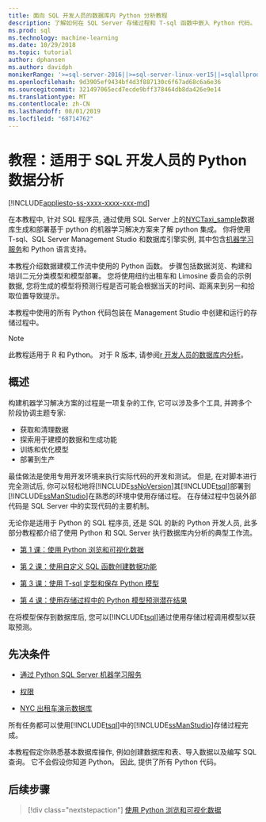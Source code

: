 ```yaml
---
title: 面向 SQL 开发人员的数据库内 Python 分析教程
description: 了解如何在 SQL Server 存储过程和 T-sql 函数中嵌入 Python 代码。
ms.prod: sql
ms.technology: machine-learning
ms.date: 10/29/2018
ms.topic: tutorial
author: dphansen
ms.author: davidph
monikerRange: '>=sql-server-2016||>=sql-server-linux-ver15||=sqlallproducts-allversions'
ms.openlocfilehash: 9d3905ef9434bf4d3f887130c6f67ad68c6a6e36
ms.sourcegitcommit: 321497065ecd7ecde9bff378464db8da426e9e14
ms.translationtype: MT
ms.contentlocale: zh-CN
ms.lasthandoff: 08/01/2019
ms.locfileid: "68714762"
---
```

# <a name="tutorial-python-data-analytics-for-sql-developers"></a>教程：适用于 SQL 开发人员的 Python 数据分析
[!INCLUDE[appliesto-ss-xxxx-xxxx-xxx-md](../../includes/appliesto-ss-xxxx-xxxx-xxx-md.md)]

在本教程中, 针对 SQL 程序员, 通过使用 SQL Server 上的[NYCTaxi_sample](demo-data-nyctaxi-in-sql.md)数据库生成和部署基于 python 的机器学习解决方案来了解 python 集成。 你将使用 T-sql、SQL Server Management Studio 和数据库引擎实例, 其中包含[机器学习服务](../install/sql-machine-learning-services-windows-install.md)和 Python 语言支持。

本教程介绍数据建模工作流中使用的 Python 函数。 步骤包括数据浏览、构建和培训二元分类模型和模型部署。 您将使用纽约出租车和 Limosine 委员会的示例数据, 您将生成的模型将预测行程是否可能会根据当天的时间、距离来到另一和拾取位置导致提示。 

本教程中使用的所有 Python 代码包装在 Management Studio 中创建和运行的存储过程中。

> [!NOTE]
> 此教程适用于 R 和 Python。 对于 R 版本, 请参阅[r 开发人员的数据库内分析](sqldev-in-database-r-for-sql-developers.md)。

## <a name="overview"></a>概述

构建机器学习解决方案的过程是一项复杂的工作, 它可以涉及多个工具, 并跨多个阶段协调主题专家:

+ 获取和清理数据
+ 探索用于建模的数据和生成功能
+ 训练和优化模型
+ 部署到生产

最佳做法是使用专用开发环境来执行实际代码的开发和测试。 但是, 在对脚本进行完全测试后, 你可以轻松地将[!INCLUDE[ssNoVersion](../../includes/ssnoversion-md.md)]其[!INCLUDE[tsql](../../includes/tsql-md.md)]部署到[!INCLUDE[ssManStudio](../../includes/ssmanstudio-md.md)]在熟悉的环境中使用存储过程。 在存储过程中包装外部代码是 SQL Server 中的实现代码的主要机制。

无论你是适用于 Python 的 SQL 程序员, 还是 SQL 的新的 Python 开发人员, 此多部分教程都介绍了使用 Python 和 SQL Server 执行数据库内分析的典型工作流。 

+ [第 1 课：使用 Python 浏览和可视化数据](sqldev-py3-explore-and-visualize-the-data.md)

+ [第 2 课：使用自定义 SQL 函数创建数据功能](sqldev-py4-create-data-features-using-t-sql.md)

+ [第 3 课：使用 T-sql 定型和保存 Python 模型](sqldev-py5-train-and-save-a-model-using-t-sql.md)

+ [第 4 课：使用存储过程中的 Python 模型预测潜在结果](sqldev-py6-operationalize-the-model.md)

在将模型保存到数据库后, 您可以[!INCLUDE[tsql](../../includes/tsql-md.md)]通过使用存储过程调用模型以获取预测。

## <a name="prerequisites"></a>先决条件

+ [通过 Python SQL Server 机器学习服务](../install/sql-machine-learning-services-windows-install.md#verify-installation)

+ [权限](../security/user-permission.md)

+ [NYC 出租车演示数据库](demo-data-nyctaxi-in-sql.md)

所有任务都可以使用[!INCLUDE[tsql](../../includes/tsql-md.md)]中的[!INCLUDE[ssManStudio](../../includes/ssmanstudio-md.md)]存储过程完成。

本教程假定你熟悉基本数据库操作, 例如创建数据库和表、导入数据以及编写 SQL 查询。 它不会假设你知道 Python。 因此, 提供了所有 Python 代码。 

## <a name="next-steps"></a>后续步骤

> [!div class="nextstepaction"]
> [使用 Python 浏览和可视化数据](sqldev-py3-explore-and-visualize-the-data.md)
